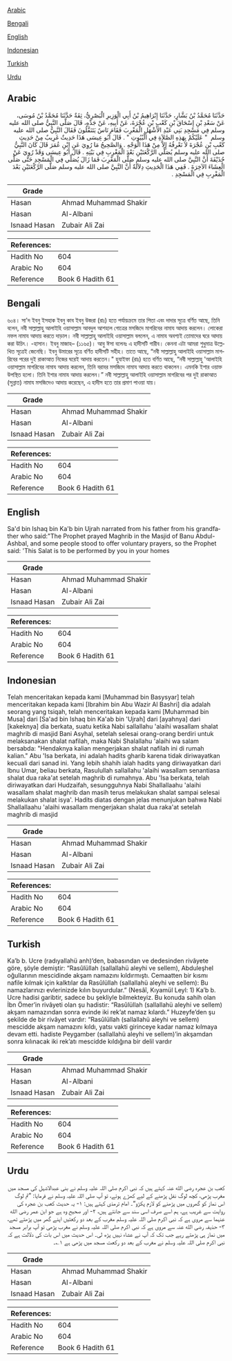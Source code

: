 [Arabic](#arabic)

[Bengali](#bengali)

[English](#english)

[Indonesian](#indonesian)

[Turkish](#turkish)

[Urdu](#urdu)

## Arabic


<div dir="rtl" lang="ar" style={{fontSize:'larger',backgroundColor:'#f8f9fa',padding:20}}>
حَدَّثَنَا مُحَمَّدُ بْنُ بَشَّارٍ، حَدَّثَنَا إِبْرَاهِيمُ بْنُ أَبِي الْوَزِيرِ الْبَصْرِيُّ، ثِقَةٌ حَدَّثَنَا مُحَمَّدُ بْنُ مُوسَى، عَنْ سَعْدِ بْنِ إِسْحَاقَ بْنِ كَعْبِ بْنِ عُجْرَةَ، عَنْ أَبِيهِ، عَنْ جَدِّهِ، قَالَ صَلَّى النَّبِيُّ صلى الله عليه وسلم فِي مَسْجِدِ بَنِي عَبْدِ الأَشْهَلِ الْمَغْرِبَ فَقَامَ نَاسٌ يَتَنَفَّلُونَ فَقَالَ النَّبِيُّ صلى الله عليه وسلم ‏ "‏ عَلَيْكُمْ بِهَذِهِ الصَّلاَةِ فِي الْبُيُوتِ ‏"‏ ‏.‏ قَالَ أَبُو عِيسَى هَذَا حَدِيثٌ غَرِيبٌ مِنْ حَدِيثِ كَعْبِ بْنِ عُجْرَةَ لاَ نَعْرِفُهُ إِلاَّ مِنْ هَذَا الْوَجْهِ ‏.‏ وَالصَّحِيحُ مَا رُوِيَ عَنِ ابْنِ عُمَرَ قَالَ كَانَ النَّبِيُّ صلى الله عليه وسلم يُصَلِّي الرَّكْعَتَيْنِ بَعْدَ الْمَغْرِبِ فِي بَيْتِهِ ‏.‏ قَالَ أَبُو عِيسَى وَقَدْ رُوِيَ عَنْ حُذَيْفَةَ أَنَّ النَّبِيَّ صلى الله عليه وسلم صَلَّى الْمَغْرِبَ فَمَا زَالَ يُصَلِّي فِي الْمَسْجِدِ حَتَّى صَلَّى الْعِشَاءَ الآخِرَةَ ‏.‏ فَفِي هَذَا الْحَدِيثِ دِلاَلَةٌ أَنَّ النَّبِيَّ صلى الله عليه وسلم صَلَّى الرَّكْعَتَيْنِ بَعْدَ الْمَغْرِبِ فِي الْمَسْجِدِ ‏.‏
</div>
<div style={{backgroundColor:'#f8f9fa',padding:20, marginBottom: 10}}><table> <thead> <tr> <th>Grade</th> <th></th> </tr> </thead> <tbody> <tr><td>Hasan</td><td>Ahmad Muhammad Shakir</td></tr><tr><td>Hasan</td><td>Al-Albani</td></tr><tr><td>Isnaad Hasan</td><td>Zubair Ali Zai</td></tr></tbody></table><table> <thead> <tr> <th>References:</th> <th></th> </tr> </thead> <tbody><tr><td>Hadith No</td><td>604</td></tr><tr><td>Arabic No</td><td>604</td></tr><tr><td>Reference</td><td>Book 6 Hadith 61</td></tr></tbody></table></div>

## Bengali


<div dir="ltr" lang="bn" style={{fontSize:'larger',backgroundColor:'#f8f9fa',padding:20}}>
৬০৪। সা'দ ইবনু ইসহাক ইবনু কাব ইবনু উজরা (রাঃ) হতে পর্যায়ক্রমে তার পিতা এবং দাদার সূত্রে বর্ণিত আছে, তিনি বলেন, নবী সাল্লাল্লাহু আলাইহি ওয়াসাল্লাম আবদুল আশহাল গোত্রের মসজিদে মাগরিবের নামায আদায় করলেন। লোকেরা নফল নামায আদায় করতে দাড়াল। নবী সাল্লাল্লাহু আলাইহি ওয়াসাল্লাম বললেন, এ নামায অবশ্যই তোমাদের ঘরে আদায় করা উচিৎ। -হাসান। ইবনু মাজাহ– (১১৬৫)। আবু ঈসা বলেনঃ এ হাদীসটি গারীব। কেননা এটা আমরা শুধুমাত্র উল্লেখিত সূত্রেই জেনেছি। ইবনু উমারের সূত্রে বর্ণিত হাদীসটি সহীহ। তাতে আছে, “নবী সাল্লাল্লাহু আলাইহি ওয়াসাল্লাম মাগরিবের পরের দুই রাকাআত নিজের ঘরেই আদায় করতেন।" হুযাইফা (রাঃ) হতে বর্ণিত আছে, “নবী সাল্লাল্লাহু 'আলাইহি ওয়াসাল্লাম মাগরিবের নামায আদায় করলেন, তিনি বরাবর মসজিদে নামায আদায় করতে থাকলেন। এমনকি ইশার ওয়াক্ত উপস্থিত হলো। তিনি ইশার নামায আদায় করলেন।” নবী সাল্লাল্লাহু আলাইহি ওয়াসাল্লাম মাগরিবের পর দুই রাকাআত (সুন্নাত) নামায মসজিদেও আদায় করেছেন, এ হাদীস হতে তার প্রমাণ পাওয়া যায়।
</div>
<div style={{backgroundColor:'#f8f9fa',padding:20, marginBottom: 10}}><table> <thead> <tr> <th>Grade</th> <th></th> </tr> </thead> <tbody> <tr><td>Hasan</td><td>Ahmad Muhammad Shakir</td></tr><tr><td>Hasan</td><td>Al-Albani</td></tr><tr><td>Isnaad Hasan</td><td>Zubair Ali Zai</td></tr></tbody></table><table> <thead> <tr> <th>References:</th> <th></th> </tr> </thead> <tbody><tr><td>Hadith No</td><td>604</td></tr><tr><td>Arabic No</td><td>604</td></tr><tr><td>Reference</td><td>Book 6 Hadith 61</td></tr></tbody></table></div>

## English


<div dir="ltr" lang="en" style={{fontSize:'larger',backgroundColor:'#f8f9fa',padding:20}}>
Sa'd bin Ishaq bin Ka'b bin Ujrah narrated from his father from his grandfather who said:"The Prophet prayed Maghrib in the Masjid of Banu Abdul-Ashbal, and some people stood to offer voluntary prayers, so the Prophet said: 'This Salat is to be performed by you in your homes
</div>
<div style={{backgroundColor:'#f8f9fa',padding:20, marginBottom: 10}}><table> <thead> <tr> <th>Grade</th> <th></th> </tr> </thead> <tbody> <tr><td>Hasan</td><td>Ahmad Muhammad Shakir</td></tr><tr><td>Hasan</td><td>Al-Albani</td></tr><tr><td>Isnaad Hasan</td><td>Zubair Ali Zai</td></tr></tbody></table><table> <thead> <tr> <th>References:</th> <th></th> </tr> </thead> <tbody><tr><td>Hadith No</td><td>604</td></tr><tr><td>Arabic No</td><td>604</td></tr><tr><td>Reference</td><td>Book 6 Hadith 61</td></tr></tbody></table></div>

## Indonesian


<div dir="ltr" lang="id" style={{fontSize:'larger',backgroundColor:'#f8f9fa',padding:20}}>
Telah menceritakan kepada kami [Muhammad bin Basysyar] telah menceritakan kepada kami [Ibrahim bin Abu Wazir Al Bashri] dia adalah seorang yang tsiqah, telah menceritakan kepada kami [Muhammad bin Musa] dari [Sa'ad bin Ishaq bin Ka'ab bin 'Ujrah] dari [ayahnya] dari [kakeknya] dia berkata, suatu ketika Nabi sallallahu 'alaihi wasallam shalat maghrib di masjid Bani Asyhal, setelah selesai orang-orang berdiri untuk melaksanakan shalat nafilah, maka Nabi Shalallahu 'alaihi wa salam bersabda: "Hendaknya kalian mengerjakan shalat nafilah ini di rumah kalian." Abu 'Isa berkata, ini adalah hadits gharib karena tidak diriwayatkan kecuali dari sanad ini. Yang lebih shahih ialah hadits yang diriwayatkan dari Ibnu Umar, beliau berkata, Rasulullah sallallahu 'alaihi wasallam senantiasa shalat dua raka'at setelah maghrib di rumahnya. Abu 'Isa berkata, telah diriwayatkan dari Hudzaifah, sesungguhnya Nabi Shallallaahu 'alaihi wasallam shalat maghrib dan masih terus melakukan shalat sampai selesai melakukan shalat isya'. Hadits diatas dengan jelas menunjukan bahwa Nabi Shallallaahu 'alaihi wasallam mengerjakan shalat dua raka'at setelah maghrib di masjid
</div>
<div style={{backgroundColor:'#f8f9fa',padding:20, marginBottom: 10}}><table> <thead> <tr> <th>Grade</th> <th></th> </tr> </thead> <tbody> <tr><td>Hasan</td><td>Ahmad Muhammad Shakir</td></tr><tr><td>Hasan</td><td>Al-Albani</td></tr><tr><td>Isnaad Hasan</td><td>Zubair Ali Zai</td></tr></tbody></table><table> <thead> <tr> <th>References:</th> <th></th> </tr> </thead> <tbody><tr><td>Hadith No</td><td>604</td></tr><tr><td>Arabic No</td><td>604</td></tr><tr><td>Reference</td><td>Book 6 Hadith 61</td></tr></tbody></table></div>

## Turkish


<div dir="ltr" lang="tr" style={{fontSize:'larger',backgroundColor:'#f8f9fa',padding:20}}>
Ka’b b. Ucre (radıyallahü anh)’den, babasından ve dedesinden rivâyete göre, şöyle demiştir: “Rasûlüllah (sallallahü aleyhi ve sellem), Abduleşhel oğullarının mescidinde akşam namazını kıldırmıştı. Cemaatten bir kısmı nafile kılmak için kalktılar da Rasûlüllah (sallallahü aleyhi ve sellem): Bu namazlarınızı evlerinizde kılın buyurdular.” (Nesâî, Kıyamül Leyl: 1) Ka’b b. Ucre hadisi garibtir, sadece bu şekliyle bilmekteyiz. Bu konuda sahih olan İbn Ömer’in rivâyeti olan şu hadistir: “Rasûlüllah (sallallahü aleyhi ve sellem) akşam namazından sonra evinde iki rek’at namaz kılardı.” Huzeyfe’den şu şekilde de bir rivâyet vardır: “Rasûlüllah (sallallahü aleyhi ve sellem) mescidde akşam namazını kıldı, yatsı vakti girinceye kadar namaz kılmaya devam etti. hadiste Peygamber (sallallahü aleyhi ve sellem)’in akşamdan sonra kılınacak iki rek’atı mescidde kıldığına bir delil vardır
</div>
<div style={{backgroundColor:'#f8f9fa',padding:20, marginBottom: 10}}><table> <thead> <tr> <th>Grade</th> <th></th> </tr> </thead> <tbody> <tr><td>Hasan</td><td>Ahmad Muhammad Shakir</td></tr><tr><td>Hasan</td><td>Al-Albani</td></tr><tr><td>Isnaad Hasan</td><td>Zubair Ali Zai</td></tr></tbody></table><table> <thead> <tr> <th>References:</th> <th></th> </tr> </thead> <tbody><tr><td>Hadith No</td><td>604</td></tr><tr><td>Arabic No</td><td>604</td></tr><tr><td>Reference</td><td>Book 6 Hadith 61</td></tr></tbody></table></div>

## Urdu


<div dir="rtl" lang="ur" style={{fontSize:'larger',backgroundColor:'#f8f9fa',padding:20}}>
کعب بن عجرہ رضی الله عنہ کہتے ہیں کہ نبی اکرم صلی اللہ علیہ وسلم نے بنی عبدالاشہل کی مسجد میں مغرب پڑھی، کچھ لوگ نفل پڑھنے کے لیے کھڑے ہوئے، تو آپ صلی اللہ علیہ وسلم نے فرمایا: ”تم لوگ اس نماز کو گھروں میں پڑھنے کو لازم پکڑو“۔ امام ترمذی کہتے ہیں: ۱- یہ حدیث کعب بن عجرہ کی روایت سے غریب ہے، ہم اسے صرف اسی سند سے جانتے ہیں، ۲- اور صحیح وہ ہے جو ابن عمر رضی الله عنہما سے مروی ہے کہ نبی اکرم صلی اللہ علیہ وسلم مغرب کے بعد دو رکعتیں اپنے گھر میں پڑھتے تھے، ۳- حذیفہ رضی الله عنہ سے مروی ہے کہ نبی اکرم صلی اللہ علیہ وسلم نے مغرب پڑھی تو آپ برابر مسجد میں نماز ہی پڑھتے رہے جب تک کہ آپ نے عشاء نہیں پڑھ لی۔ اس حدیث میں اس بات کی دلالت ہے کہ نبی اکرم صلی اللہ علیہ وسلم نے مغرب کے بعد دو رکعت مسجد میں پڑھی ہے ۱؎۔
</div>
<div style={{backgroundColor:'#f8f9fa',padding:20, marginBottom: 10}}><table> <thead> <tr> <th>Grade</th> <th></th> </tr> </thead> <tbody> <tr><td>Hasan</td><td>Ahmad Muhammad Shakir</td></tr><tr><td>Hasan</td><td>Al-Albani</td></tr><tr><td>Isnaad Hasan</td><td>Zubair Ali Zai</td></tr></tbody></table><table> <thead> <tr> <th>References:</th> <th></th> </tr> </thead> <tbody><tr><td>Hadith No</td><td>604</td></tr><tr><td>Arabic No</td><td>604</td></tr><tr><td>Reference</td><td>Book 6 Hadith 61</td></tr></tbody></table></div>